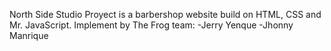 North Side Studio Proyect is a barbershop website build on HTML, CSS and Mr. JavaScript.
Implement by The Frog team:
    -Jerry Yenque
    -Jhonny Manrique